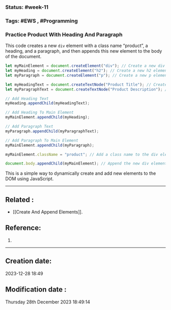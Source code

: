 
### Status: #week-11

### Tags: #EWS  , #Programming 


### Practice Product With Heading And Paragraph

This code creates a new `div` element with a class name “product”, a heading, and a paragraph, and then appends this new element to the body of the document.

```javascript
let myMainElement = document.createElement("div"); // Create a new div element
let myHeading = document.createElement("h2"); // Create a new h2 element
let myParagraph = document.createElement("p"); // Create a new p element

let myHeadingText = document.createTextNode("Product Title"); // Create a new text node for the heading
let myParagraphText = document.createTextNode("Product Description"); // Create a new text node for the paragraph

// Add Heading Text
myHeading.appendChild(myHeadingText);

// Add Heading To Main Element
myMainElement.appendChild(myHeading);

// Add Paragraph Text
myParagraph.appendChild(myParagraphText);

// Add Paragraph To Main Element
myMainElement.appendChild(myParagraph);

myMainElement.className = "product"; // Add a class name to the div element

document.body.appendChild(myMainElement); // Append the new div element to the body of the document
```

This is a simple way to dynamically create and add new elements to the DOM using JavaScript. 


______________________________________________________________________


## Related : 

- [[Create And Append Elements]].

## Reference: 

1.  


---

  ## Creation date: 
  
  2023-12-28 18:49 
  
  
   ## Modification date :
   
   Thursday 28th December 2023 18:49:14